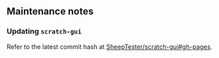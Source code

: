 ## Maintenance notes

### Updating `scratch-gui`

Refer to the latest commit hash at [SheepTester/scratch-gui#gh-pages](https://github.com/SheepTester/scratch-gui/tree/gh-pages).
